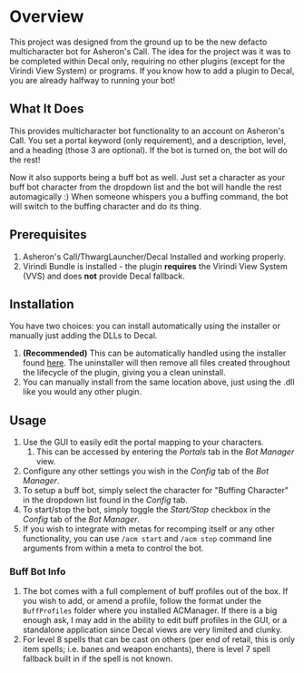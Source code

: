 # Overview

This project was designed from the ground up to be the new defacto multicharacter bot for Asheron's Call. The idea for the project was it was to be completed within Decal only, requiring no other plugins (except for the Virindi View System) or programs. If you know how to add a plugin to Decal, you are already halfway to running your bot!

## What It Does
This provides multicharacter bot functionality to an account on Asheron's Call. You set a portal keyword (only requirement), and a description, level, and a heading (those 3 are optional). If the bot is turned on, the bot will do the rest!

Now it also supports being a buff bot as well. Just set a character as your buff bot character from the dropdown list and the bot will handle the rest automagically :) When someone whispers you a buffing command, the bot will switch to the buffing character and do its thing.

## Prerequisites

1. Asheron's Call/ThwargLauncher/Decal Installed and working properly.
2. Virindi Bundle is installed - the plugin **requires** the Virindi View System (VVS) and does **not** provide Decal fallback.

## Installation

You have two choices: you can install automatically using the installer or manually just adding the DLLs to Decal.

1. **(Recommended)** This can be automatically handled using the installer found [here](https://github.com/patri0t86/ACManager/releases). The uninstaller will then remove all files created throughout the lifecycle of the plugin, giving you a clean uninstall.
2. You can manually install from the same location above, just using the .dll like you would any other plugin.

## Usage

1. Use the GUI to easily edit the portal mapping to your characters.
   1. This can be accessed by entering the *Portals* tab in the *Bot Manager* view.
2. Configure any other settings you wish in the *Config* tab of the *Bot Manager*.
3. To setup a buff bot, simply select the character for "Buffing Character" in the dropdown list found in the *Config* tab.
4. To start/stop the bot, simply toggle the *Start/Stop* checkbox in the *Config* tab of the *Bot Manager*.
5. If you wish to integrate with metas for recomping itself or any other functionality, you can use `/acm start` and `/acm stop` command line arguments from within a meta to control the bot.

### Buff Bot Info
1. The bot comes with a full complement of buff profiles out of the box. If you wish to add, or amend a profile, follow the format under the `BuffProfiles` folder where you installed ACManager. If there is a big enough ask, I may add in the ability to edit buff profiles in the GUI, or a standalone application since Decal views are very limited and clunky.
2. For level 8 spells that can be cast on others (per end of retail, this is only item spells; i.e. banes and weapon enchants), there is level 7 spell fallback built in if the spell is not known.